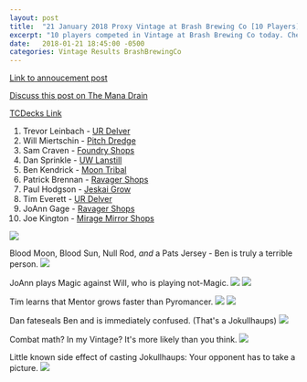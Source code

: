 ```yaml
---
layout: post
title:  "21 January 2018 Proxy Vintage at Brash Brewing Co [10 Players]"
excerpt: "10 players competed in Vintage at Brash Brewing Co today. Check out the results!!"
date:   2018-01-21 18:45:00 -0500
categories: Vintage Results BrashBrewingCo
---
```


[Link to annoucement post](http://themanadrain.com/topic/1696/1-21-2018-houston-tx-100-proxy-vintage-brash-brewing-co)

[Discuss this post on The Mana Drain](http://themanadrain.com/topic/1705/21-january-2018-proxy-vintage-brash-brewing-co-10-players)

[TCDecks Link](http://tcdecks.net/deck.php?id=26384)

1. Trevor Leinbach - [UR Delver](https://images.lonestarlhurgoyfs.com/2018-01-21/deck-1.jpg)
2. Will Miertschin - [Pitch Dredge](https://images.lonestarlhurgoyfs.com/2018-01-21/deck-2.jpg)
3. Sam Craven - [Foundry Shops](https://images.lonestarlhurgoyfs.com/2018-01-21/deck-3.jpg)
4. Dan Sprinkle - [UW Lanstill](https://images.lonestarlhurgoyfs.com/2018-01-21/deck-4.jpg)
5. Ben Kendrick - [Moon Tribal](https://images.lonestarlhurgoyfs.com/2018-01-21/deck-5.jpg)
6. Patrick Brennan - [Ravager Shops](https://images.lonestarlhurgoyfs.com/2018-01-21/deck-6.jpg)
7. Paul Hodgson - [Jeskai Grow](https://images.lonestarlhurgoyfs.com/2018-01-21/deck-7.jpg)
8. Tim Everett - [UR Delver](https://images.lonestarlhurgoyfs.com/2018-01-21/deck-8.jpg)
9. JoAnn Gage - [Ravager Shops](https://images.lonestarlhurgoyfs.com/2018-01-21/deck-9.jpg)
10. Joe Kington - [Mirage Mirror Shops](https://images.lonestarlhurgoyfs.com/2018-01-21/deck-10.jpg)

![](https://images.lonestarlhurgoyfs.com/2018-01-21/1.jpg)

Blood Moon, Blood Sun, Null Rod, *and* a Pats Jersey - Ben is truly a terrible person.
![](https://images.lonestarlhurgoyfs.com/2018-01-21/2.jpg)

JoAnn plays Magic against Will, who is playing not-Magic.
![](https://images.lonestarlhurgoyfs.com/2018-01-21/3.jpg)
![](https://images.lonestarlhurgoyfs.com/2018-01-21/4.jpg)

Tim learns that Mentor grows faster than Pyromancer.
![](https://images.lonestarlhurgoyfs.com/2018-01-21/5.jpg)
![](https://images.lonestarlhurgoyfs.com/2018-01-21/6.jpg)

Dan fateseals Ben and is immediately confused. (That's a Jokullhaups)
![](https://images.lonestarlhurgoyfs.com/2018-01-21/7.jpg)

Combat math? In my Vintage? It's more likely than you think.
![](https://images.lonestarlhurgoyfs.com/2018-01-21/8.jpg)

Little known side effect of casting Jokullhaups: Your opponent has to take a picture.
![](https://images.lonestarlhurgoyfs.com/2018-01-21/9.jpg)